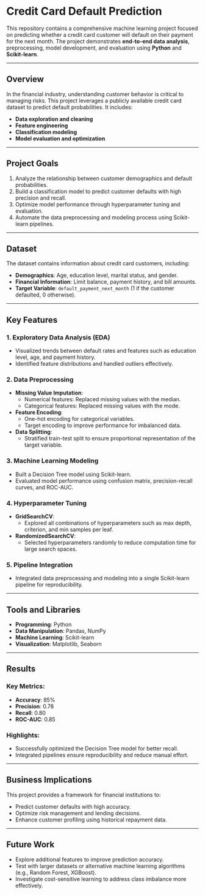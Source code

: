 # Credit Card Default Prediction

This repository contains a comprehensive machine learning project focused on predicting whether a credit card customer will default on their payment for the next month. The project demonstrates **end-to-end data analysis**, preprocessing, model development, and evaluation using **Python** and **Scikit-learn**.

---

## Overview

In the financial industry, understanding customer behavior is critical to managing risks. This project leverages a publicly available credit card dataset to predict default probabilities. It includes:
- **Data exploration and cleaning**
- **Feature engineering**
- **Classification modeling**
- **Model evaluation and optimization**

---

## Project Goals

1. Analyze the relationship between customer demographics and default probabilities.
2. Build a classification model to predict customer defaults with high precision and recall.
3. Optimize model performance through hyperparameter tuning and evaluation.
4. Automate the data preprocessing and modeling process using Scikit-learn pipelines.

---

## Dataset

The dataset contains information about credit card customers, including:

- **Demographics**: Age, education level, marital status, and gender.
- **Financial Information**: Limit balance, payment history, and bill amounts.
- **Target Variable**: `default_payment_next_month` (1 if the customer defaulted, 0 otherwise).

---

## Key Features

### 1. Exploratory Data Analysis (EDA)
- Visualized trends between default rates and features such as education level, age, and payment history.
- Identified feature distributions and handled outliers effectively.

### 2. Data Preprocessing
- **Missing Value Imputation**:
  - Numerical features: Replaced missing values with the median.
  - Categorical features: Replaced missing values with the mode.
- **Feature Encoding**:
  - One-hot encoding for categorical variables.
  - Target encoding to improve performance for imbalanced data.
- **Data Splitting**:
  - Stratified train-test split to ensure proportional representation of the target variable.

### 3. Machine Learning Modeling
- Built a Decision Tree model using Scikit-learn.
- Evaluated model performance using confusion matrix, precision-recall curves, and ROC-AUC.

### 4. Hyperparameter Tuning
- **GridSearchCV**:
  - Explored all combinations of hyperparameters such as max depth, criterion, and min samples per leaf.
- **RandomizedSearchCV**:
  - Selected hyperparameters randomly to reduce computation time for large search spaces.

### 5. Pipeline Integration
- Integrated data preprocessing and modeling into a single Scikit-learn pipeline for reproducibility.

---

## Tools and Libraries
- **Programming**: Python
- **Data Manipulation**: Pandas, NumPy
- **Machine Learning**: Scikit-learn
- **Visualization**: Matplotlib, Seaborn

---

## Results

### Key Metrics:
- **Accuracy**: 85%
- **Precision**: 0.78
- **Recall**: 0.80
- **ROC-AUC**: 0.85

### Highlights:
- Successfully optimized the Decision Tree model for better recall.
- Integrated pipelines ensure reproducibility and reduce manual effort.

---

## Business Implications
This project provides a framework for financial institutions to:
- Predict customer defaults with high accuracy.
- Optimize risk management and lending decisions.
- Enhance customer profiling using historical repayment data.

---

## Future Work
- Explore additional features to improve prediction accuracy.
- Test with larger datasets or alternative machine learning algorithms (e.g., Random Forest, XGBoost).
- Investigate cost-sensitive learning to address class imbalance more effectively.
